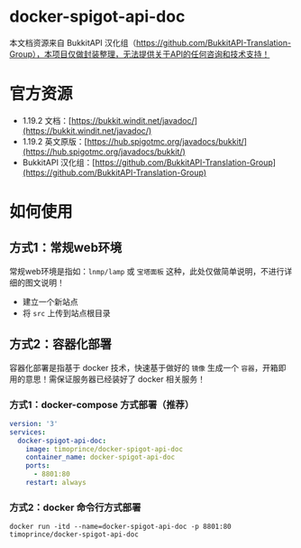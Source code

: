 # docker-spigot-api-doc

本文档资源来自 BukkitAPI 汉化组（https://github.com/BukkitAPI-Translation-Group），本项目仅做封装整理，无法提供关于API的任何咨询和技术支持！

# 官方资源

* 1.19.2 文档：[https://bukkit.windit.net/javadoc/](https://bukkit.windit.net/javadoc/)
* 1.19.2 英文原版：[https://hub.spigotmc.org/javadocs/bukkit/](https://hub.spigotmc.org/javadocs/bukkit/)
* BukkitAPI 汉化组：[https://github.com/BukkitAPI-Translation-Group](https://github.com/BukkitAPI-Translation-Group)

# 如何使用

## 方式1：常规web环境

常规web环境是指如：`lnmp/lamp` 或 `宝塔面板` 这种，此处仅做简单说明，不进行详细的图文说明！

* 建立一个新站点
* 将 `src` 上传到站点根目录

## 方式2：容器化部署

容器化部署是指基于 docker 技术，快速基于做好的 `镜像` 生成一个 `容器`，开箱即用的意思！需保证服务器已经装好了 docker 相关服务！

### 方式1：docker-compose 方式部署（推荐）

```yml
version: '3'
services:
  docker-spigot-api-doc:
    image: timoprince/docker-spigot-api-doc
    container_name: docker-spigot-api-doc
    ports:
      - 8801:80
    restart: always
```

### 方式2：docker 命令行方式部署

```shell
docker run -itd --name=docker-spigot-api-doc -p 8801:80 timoprince/docker-spigot-api-doc
```
